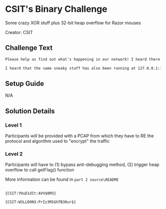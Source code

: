 # CSIT's Binary Challenge

Some crazy XOR stuff plus 32-bit heap overflow for Razor mouses

Creator: CSIT

## Challenge Text

```html
Please help us find out what's happening in our network! I heard there's some sneaky stuff happenning inside...

I heard that the same sneaky stuff has also been running at 127.0.0.1:1234
```

## Setup Guide

N/A

## Solution Details

### Level 1 

Participants will be provided with a PCAP from which they have to RE the protocol and algorithm used to "encrypt" the traffic

### Level 2

Participants will have to (1) bypass anti-debugging method, (2) trigger heap overflow to call getFlag() function

More information can be found in `part 2 source\README`

##

`{CSIT:Y0uD1dIt:AVV$0M3}`

`{CSIT:W3LLD0N3:PrIz3M1GhTB30ur$}`

